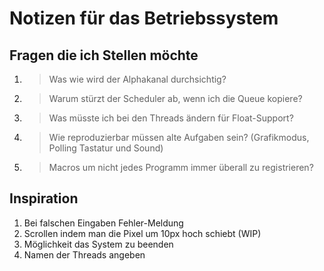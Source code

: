 # Notizen für das Betriebssystem

## Fragen die ich Stellen möchte
1) > Was wie wird der Alphakanal durchsichtig?
2) > Warum stürzt der Scheduler ab, wenn ich die Queue kopiere?
3) > Was müsste ich bei den Threads ändern für Float-Support?
4) > Wie reproduzierbar müssen alte Aufgaben sein? (Grafikmodus, Polling Tastatur und Sound)
5) > Macros um nicht jedes Programm immer überall zu registrieren?

## Inspiration
1) Bei falschen Eingaben Fehler-Meldung
2) Scrollen indem man die Pixel um 10px hoch schiebt (WIP)
3) Möglichkeit das System zu beenden
4) Namen der Threads angeben